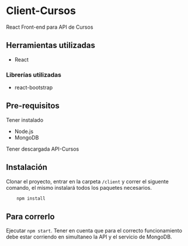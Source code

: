 # Client-Cursos

React Front-end para API de Cursos

## Herramientas utilizadas

-   React

### Librerías utilizadas

-   react-bootstrap

## Pre-requisitos

Tener instalado

-   Node.js
-   MongoDB

Tener descargada API-Cursos

## Instalación

Clonar el proyecto, entrar en la carpeta `/client` y correr el siguente comando, el mismo instalará todos los paquetes necesarios.

```bash
    npm install
```

## Para correrlo

Ejecutar `npm start`. Tener en cuenta que para el correcto funcionamiento debe estar corriendo en simultaneo la API y el servicio de MongoDB.
